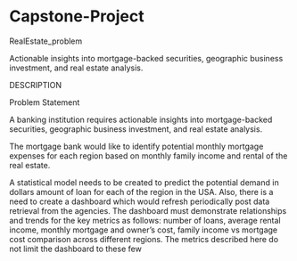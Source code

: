 # Capstone-Project
RealEstate_problem

Actionable insights into mortgage-backed securities, geographic business investment, and real estate analysis. 

DESCRIPTION

Problem Statement
 
A banking institution requires actionable insights into mortgage-backed securities, geographic business investment, and real estate analysis. 

The mortgage bank would like to identify potential monthly mortgage expenses for each region based on monthly family income and rental of the real estate.

A statistical model needs to be created to predict the potential demand in dollars amount of loan for each of the region in the USA. Also, there is a need to create a dashboard which would refresh periodically post data retrieval from the agencies.
The dashboard must demonstrate relationships and trends for the key metrics as follows: number of loans, average rental income, monthly mortgage and owner’s cost, family income vs mortgage cost comparison across different regions. The metrics described here do not limit the dashboard to these few
